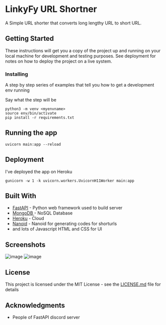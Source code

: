 # LinkyFy URL Shortner
A Simple URL shorter that converts long lengthy URL to short URL.
## Getting Started

These instructions will get you a copy of the project up and running on your local machine for development and testing purposes. See deployment for notes on how to deploy the project on a live system.

### Installing

A step by step series of examples that tell you how to get a development env running

Say what the step will be

```
python3 -m venv <myenvname>
source env/bin/activate
pip install -r requirements.txt
```

## Running the app
```
uvicorn main:app --reload
```

## Deployment

I've deployed the app on Heroku
```
gunicorn -w 1 -k uvicorn.workers.UvicornH11Worker main:app
```
## Built With

* [FastAPI](https://fastapi.tiangolo.com/) - Python web framework used to  build server
* [MongoDB ](https://www.mongodb.com/) - NoSQL Database
* [Heroku](https://heroku.com/) - Cloud
* [Nanoid](https://www.npmjs.com/package/nanoid/) - Nanoid for generating codes for shorturls
* and lots of Javascript HTML and CSS for UI 

## Screenshots
![image](https://user-images.githubusercontent.com/22417162/117569562-e4f10e80-b0e3-11eb-89db-584bcde60798.png)
![image](https://user-images.githubusercontent.com/22417162/117569630-313c4e80-b0e4-11eb-92ae-ae3bf515cca3.png)



## License

This project is licensed under the MIT License - see the [LICENSE.md](LICENSE.md) file for details

## Acknowledgments

* People of FastAPI discord server

